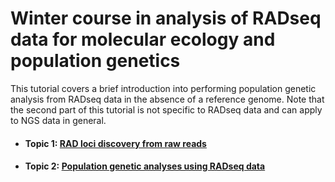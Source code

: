 # Winter course in analysis of RADseq data for molecular ecology and population genetics

This tutorial covers a brief introduction into performing population genetic analysis from RADseq data in the absence of a reference genome. Note that the second part of this tutorial is not specific to RADseq data and can apply to NGS data in general.

- #### **Topic 1:** [RAD loci discovery from raw reads](https://github.com/iksaglam/Zonguldak/blob/main/Files/ID_Loci.md)

- #### **Topic 2:** [Population genetic analyses using RADseq data](https://github.com/iksaglam/Zonguldak/blob/main/Files/Pop_Gen.md)

